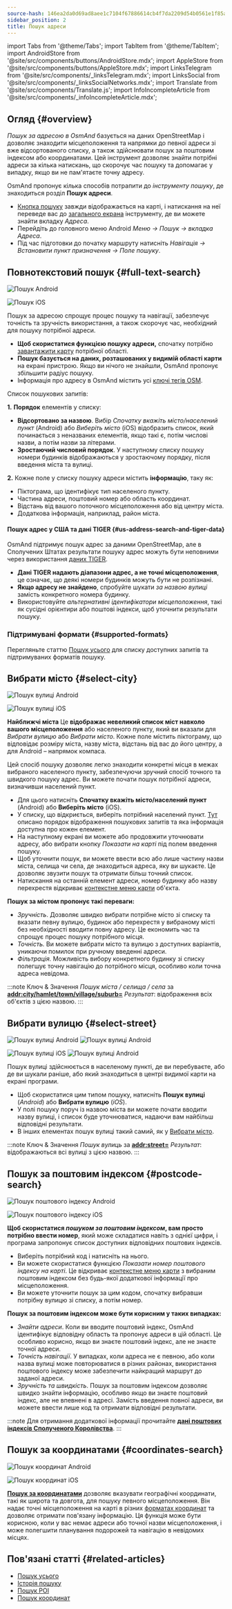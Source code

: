 ```yaml
---
source-hash: 146ea2da0d69ad8aee1c7104f67886614cb4f7da2209d54b0561e1f85a8d243d
sidebar_position: 2
title: Пошук адреси
---
```

import Tabs from '@theme/Tabs';
import TabItem from '@theme/TabItem';
import AndroidStore from '@site/src/components/buttons/AndroidStore.mdx';
import AppleStore from '@site/src/components/buttons/AppleStore.mdx';
import LinksTelegram from '@site/src/components/_linksTelegram.mdx';
import LinksSocial from '@site/src/components/_linksSocialNetworks.mdx';
import Translate from '@site/src/components/Translate.js';
import InfoIncompleteArticle from '@site/src/components/_infoIncompleteArticle.mdx';


<InfoIncompleteArticle/>

## Огляд {#overview}

*Пошук за адресою в OsmAnd* базується на даних OpenStreetMap і дозволяє знаходити місцеположення та напрямки до певної адреси зі вже відсортованого списку, а також здійснювати пошук за поштовим індексом або координатами. Цей інструмент дозволяє знайти потрібні адреси за кілька натискань, що скорочує час пошуку та допомагає у випадку, якщо ви не пам'ятаєте точну адресу.

OsmAnd пропонує кілька способів потрапити до *інструменту пошуку*, де знаходиться розділ **Пошук адреси**.

- [Кнопка пошуку](../widgets/map-buttons.md#search) завжди відображається на карті, і натискання на неї переведе вас до [загального екрана](#full-text-search) інструменту, де ви можете знайти вкладку *Адреса*.
- Перейдіть до головного меню Android *Меню → Пошук → вкладка Адреса*.
- Під час підготовки до початку маршруту натисніть *Навігація → Встановити пункт призначення → Поле пошуку*.


## Повнотекстовий пошук {#full-text-search}

<Tabs groupId="operating-systems" queryString="current-os">

<TabItem value="android" label="Android">

![Пошук Android](@site/static/img/search/search_address_2_andr.png)

</TabItem>

<TabItem value="ios" label="iOS">

![Пошук iOS](@site/static/img/search/street_search_ios.png)

</TabItem>

</Tabs>

Пошук за адресою спрощує процес пошуку та навігації, забезпечує точність та зручність використання, а також скорочує час, необхідний для пошуку потрібної адреси.

- **Щоб скористатися функцією пошуку адреси,** спочатку потрібно [завантажити карту](../start-with/download-maps.md) потрібної області.
- **Пошук базується на даних, розташованих у видимій області карти** на екрані пристрою. Якщо ви нічого не знайшли, OsmAnd пропонує збільшити радіус пошуку.
- Інформація про адресу в OsmAnd містить усі [ключі тегів OSM](https://wiki.openstreetmap.org/w/index.php?title=Key:addr).


Список пошукових запитів:

**1.** **Порядок** елементів у списку:

- **Відсортовано за назвою**. Вибір *Спочатку вкажіть місто/населений пункт* (Android) або *Виберіть місто* (iOS) відобразить список, який починається з неназваних елементів, якщо такі є, потім числові назви, а потім назви за літерами.
- **Зростаючий числовий порядок**. У наступному списку пошуку номери будинків відображаються у зростаючому порядку, після введення міста та вулиці.

**2.** Кожне поле у списку пошуку адреси містить **інформацію**, таку як:

- Піктограма, що ідентифікує тип населеного пункту.
- Частина адреси, поштовий номер або область координат.
- Відстань від вашого поточного місцеположення або від центру міста.
- Додаткова інформація, наприклад, район міста.


#### Пошук адрес у США та дані TIGER {#us-address-search-and-tiger-data}

OsmAnd підтримує пошук адрес за даними OpenStreetMap, але в Сполучених Штатах результати пошуку адрес можуть бути неповними через використання [даних TIGER](https://wiki.openstreetmap.org/wiki/TIGER).

- **Дані TIGER надають діапазони адрес, а не точні місцеположення**, це означає, що деякі номери будинків можуть бути не розпізнані.
- **Якщо адресу не знайдено**, спробуйте шукати *за назвою вулиці* замість конкретного номера будинку.
- Використовуйте *альтернативні ідентифікатори місцеположення*, такі як сусідні орієнтири або поштові індекси, щоб уточнити результати пошуку.


### Підтримувані формати {#supported-formats}

Перегляньте статтю [Пошук усього](./search-all.md#basic-queries) для списку доступних запитів та підтримуваних форматів пошуку.


## Вибрати місто {#select-city}

<Tabs groupId="operating-systems" queryString="current-os">

<TabItem value="android" label="Android">

![Пошук вулиці Android](@site/static/img/search/town_search_android.png)

</TabItem>

<TabItem value="ios" label="iOS">

![Пошук вулиці iOS](@site/static/img/search/town_search_ios.png)

</TabItem>

</Tabs>

**Найближчі міста**
Це **відображає невеликий список міст навколо вашого місцеположення** або населеного пункту, який ви вказали для *Вибрати вулицю* або *Вибрати місто*. Кожне поле містить піктограму, що відповідає розміру міста, назву міста, відстань від вас до його центру, а для Android – напрямок компаса.

Цей спосіб пошуку дозволяє легко знаходити конкретні місця в межах вибраного населеного пункту, забезпечуючи зручний спосіб точного та швидкого пошуку адрес. Ви можете почати пошук потрібної адреси, визначивши населений пункт.

- Для цього натисніть **Спочатку вкажіть місто/населений пункт** (Android) або **Виберіть місто** (iOS).
- У списку, що відкриється, виберіть потрібний населений пункт. [Тут](#full-text-search) описано порядок відображення пошукових запитів та яка інформація доступна про кожен елемент.
- На наступному екрані ви можете або продовжити уточнювати адресу, або вибрати кнопку *Показати на карті* під полем введення пошуку.
- Щоб уточнити пошук, ви можете ввести всю або лише частину назви міста, селища чи села, де знаходиться адреса, яку ви шукаєте. Це дозволяє звузити пошук та отримати більш точний список.
- Натискання на останній елемент адреси, номер будинку або назву перехрестя відкриває [контекстне меню карти](../map/map-context-menu.md#select-an-object-single-tap) об'єкта.

**Пошук за містом пропонує такі переваги:**

- *Зручність*. Дозволяє швидко вибрати потрібне місто зі списку та вказати певну вулицю, будинок або перехрестя у вибраному місті без необхідності вводити повну адресу. Це економить час та спрощує процес пошуку потрібного місця.
- *Точність.* Ви можете вибрати місто та вулицю з доступних варіантів, уникаючи помилок при ручному введенні адреси.
- *Фільтрація.* Можливість вибору конкретного будинку зі списку полегшує точну навігацію до потрібного місця, особливо коли точна адреса невідома.

:::note Ключ & Значення
*Пошук міста / селища / села* за [**addr:city/hamlet/town/village/suburb=**](https://wiki.openstreetmap.org/w/index.php?title=Key:addr)
*Результат*: відображення всіх об'єктів з цією назвою.
:::


## Вибрати вулицю {#select-street}

<Tabs groupId="operating-systems" queryString="current-os">

<TabItem value="android" label="Android">

![Пошук вулиці Android](@site/static/img/search/street_search.png) ![Пошук вулиці Android](@site/static/img/search/street_search_1.png)

</TabItem>

<TabItem value="ios" label="iOS">

![Пошук вулиці iOS](@site/static/img/search/address_street_search_3_ios.png) ![Пошук вулиці Android](@site/static/img/search/address_street_search_4_ios.png)

</TabItem>

</Tabs>

Пошук вулиці здійснюється в населеному пункті, де ви перебуваєте, або де ви шукали раніше, або який знаходиться в центрі видимої карти на екрані програми.

- Щоб скористатися цим типом пошуку, натисніть **Пошук вулиці** (*Android*) або **Вибрати вулицю** (*iOS*).
- У полі пошуку поруч із назвою міста ви можете почати вводити назву вулиці, і список буде уточнюватися, надаючи вам найбільш відповідні результати.
- В інших елементах пошук вулиці такий самий, як у [Вибрати місто](#select-city).

:::note Ключ & Значення
*Пошук вулиць* за [**addr:street=**](https://wiki.openstreetmap.org/w/index.php?title=Key:addr)
*Результат*: відображаються всі вулиці з цією назвою.
:::


## Пошук за поштовим індексом {#postcode-search}

<Tabs groupId="operating-systems" queryString="current-os">

<TabItem value="android" label="Android">

![Пошук поштового індексу Android](@site/static/img/search/postcode_android.png)

</TabItem>

<TabItem value="ios" label="iOS">

![Пошук поштового індексу iOS](@site/static/img/search/postcode_ios.png)

</TabItem>

</Tabs>

**Щоб скористатися *пошуком за поштовим індексом*, вам просто потрібно ввести номер**, який може складатися навіть з однієї цифри, і програма запропонує список доступних відповідних поштових індексів.

- Виберіть потрібний код і натисніть на нього.
- Ви можете скористатися функцією *Показати *номер поштового індексу* на карті*. Це відкриває [контекстне меню карти](../map/map-context-menu.md#select-an-object-single-tap) з вибраним поштовим індексом без будь-якої додаткової інформації про місцеположення.
- Ви можете уточнити пошук за цим кодом, спочатку вибравши потрібну вулицю зі списку, а потім номер.

**Пошук за поштовим індексом може бути корисним у таких випадках:**

- *Знайти адреси*. Коли ви вводите поштовий індекс, OsmAnd ідентифікує відповідну область та пропонує адреси в цій області. Це особливо корисно, якщо ви знаєте поштовий індекс, але не знаєте точної адреси.
- *Точність навігації*. У випадках, коли адреса не є певною, або коли назва вулиці може повторюватися в різних районах, використання поштового індексу може забезпечити найкращий маршрут до заданої адреси.
- *Зручність та швидкість*. Пошук за поштовим індексом дозволяє швидко знайти інформацію, особливо якщо ви знаєте поштовий індекс, але не впевнені в адресі. Замість введення повної адреси, ви можете ввести лише код та отримати відповідні результати.

:::note
Для отримання додаткової інформації прочитайте **[дані поштових індексів Сполученого Королівства](https://github.com/hvdwolf/OsmAnd-UKpostcodes/releases)**.
:::


## Пошук за координатами {#coordinates-search}

<Tabs groupId="operating-systems" queryString="current-os">

<TabItem value="android" label="Android">

![Пошук координат Android](@site/static/img/search/coordinates_search_android.png)

</TabItem>

<TabItem value="ios" label="iOS">

![Пошук координат iOS](@site/static/img/search/coordinates_search_ios.png)

</TabItem>

</Tabs>

[**Пошук за координатами**](../search/search-coordinates.md) дозволяє вказувати географічні координати, такі як широта та довгота, для пошуку певного місцеположення. Він надає точні місцеположення на карті в різних [форматах координат](../search/search-coordinates.md#coordinates-search) та дозволяє отримати пов'язану інформацію. Ця функція може бути корисною, коли у вас немає адреси або точної назви місцеположення, і може полегшити планування подорожей та навігацію в невідомих місцях.


## Пов'язані статті {#related-articles}

- [Пошук усього](./search-all.md)
- [Історія пошуку](./search-history.md)
- [Пошук POI](./search-poi.md)
- [Пошук координат](./search-coordinates.md)